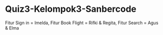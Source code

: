 # Quiz3-Kelompok3-Sanbercode
Fitur Sign in = Imelda,
Fitur Book Flight = Rifki & Regita,
Fitur Search = Agus & Elma
